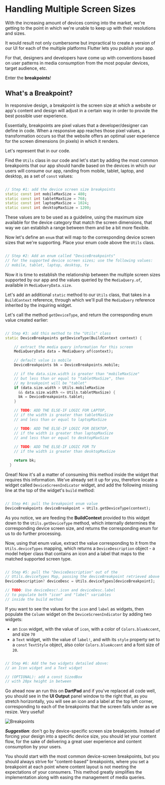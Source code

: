 # Handling Multiple Screen Sizes

With the increasing amount of devices coming into the market, we're getting to the point in which we're unable to keep up with their resolutions and sizes.

It would result not only cumbersome but impractical to create a version of our UI for each of the multiple platforms Flutter lets you publish your app.

For that, designers and developers have come up with conventions based on user patterns in media consumption from the most popular devices, target audience, etc.

Enter the **breakpoints**!

## What's a Breakpoint?

In responsive design, a breakpoint is the screen size at which a website or app's content and design will adjust in a certain way in order to provide the best possible user experience.

Essentially, breakpoints are pixel values that a developer/designer can define in code. When a responsive app reaches those pixel values, a transformation occurs so that the website offers an optimal user experience for the screen dimensions (in pixels) in which it renders.

Let's represent that in our code.

Find the ```Utils``` class in our code and let's start by adding the most common breakpoints that our app should handle based on the devices in which our users will consume our app, randing from mobile, tablet, laptop, and desktop, as a set of ```const``` values:

```dart

// Step #1: add the device screen size breakpoints
static const int mobileMaxSize = 480;
static const int tabletMaxSize = 768;
static const int laptopMaxSize = 1024;
static const int desktopMaxSize = 1200;

```

These values are to be used as a guideline, using the maximum size available for the device category that match the screen dimensions, that way we can establish a range between them and be a bit more flexible.

Now let's define an ```enum``` that will map to the corresponding device screen sizes that we're supporting. Place your enum code above the ```Utils``` class.

```dart

// Step #2: Add an enum called "DeviceBreakpoints"
// for the supported device screen sizes; use the following values:
// mobile, tablet, laptop, desktop, tv

```

Now it is time to establish the relationship between the multiple screen sizes supported by our app and the values queried by the ```MediaQuery.of```, available in ```MediaQueryData.size```.

Let's add an additional ```static``` method to our ```Utils``` class, that takes in a ```BuildContext``` reference, through which we'll pull the ```MediaQuery``` reference inherited by the inquiring widget.

Let's call the method ```getDeviceType```, and return the corresponding enum value created earlier:

```dart

// Step #3: add this method to the "Utils" class
static DeviceBreakpoints getDeviceType(BuildContext context) {

    // extract the media query information for this screen
    MediaQueryData data = MediaQuery.of(context);

    // default value is mobile
    DeviceBreakpoints bk = DeviceBreakpoints.mobile;

    // if the data.size.width is greater than "mobileMaxSize"
    // but less than or equal to "tabletMaxSize", then
    // my breakpoint will be "tablet"
    if (data.size.width > Utils.mobileMaxSize 
      && data.size.width <= Utils.tabletMaxSize) {
      bk = DeviceBreakpoints.tablet;
    }

    // TODO: ADD THE ELSE-IF LOGIC FOR LAPTOP,
    // if the width is greater than tabletMaxSize
    // and less than or equal to laptopMaxSize

    // TODO: ADD THE ELSE-IF LOGIC FOR DESKTOP,
    // if the width is greater than laptopMaxSize
    // and less than or equal to desktopMaxSize
    
    // TODO: ADD THE ELSE-IF LOGIC FOR TV
    // if the width is greater than desktopMaxSize

    return bk;
  }

```

Great! Now it's all a matter of consuming this method inside the widget that requires this information. We've already set it up for you, therefore locate a widget called ```DeviceScreenIndicator``` widget, and add the following missing line at the top of the widget's ```build``` method:

```dart

// Step #4: pull the breakpoint enum value
DeviceBreakpoints deviceBreakpoint = Utils.getDeviceType(context);

```

As you notice, we are feeding the **BuildContext** provided to this widget down to the ```Utils.getDeviceType``` method, which internally determines the corresponding device screen size, and returns the corresponding enum for us to do further processing.

Now, using that enum value, extract the value corresponding to it from the ```Utils.deviceTypes``` mapping, which returns a ```DeviceDescription``` object - a model helper class that contains an icon and a label that maps to the matched supported screen type.

```dart

// Step #5: pull the "DeviceDescription" out of the 
// Utils.deviceTypes Map, passing the deviceBreakpoint retrieved above
DeviceDescription? deviceDesc = Utils.deviceTypes[deviceBreakpoint];

// TODO: Use deviceDesc!.icon and deviceDesc.label
// to populate both "icon" and "label" variables
// inside the build method

```

If you want to see the values for the ```icon``` and ```label``` as widgets, then populate the ```Column``` widget on the ```DeviceScreenIndicator``` by adding two widgets: 
- an ```Icon``` widget, with the value of ``icon``, with a color of ```Colors.blueAccent```, and size ```70```
- a ``Text`` widget, with the value of ``label!``, and with its ```style``` property set to a ```const```  ``TextStyle`` object, also color ```Colors.blueAccent``` and a font size of ``20``.
  

```dart

// Step #6: Add the two widgets detailed above:
// an Icon widget and a Text widget

// (OPTIONAL): add a const SizedBox
// with 20px height in between

```

Go ahead now an run this on **DartPad** and if you've replaced all code well, you should see in the **UI Output** panel window to the right that, as you stretch horizontally, you will see an icon and a label at the top left corner, corresponding to each of the breakpoints that the screen falls under as we resize. Very useful!

![Breakpoints](http://localhost:8080/images/s2-1.png)


***Suggestion***: don't go by device-specific screen size breakpoints. Instead of forcing your design into a specific device size, you should let your content flow, for the sake of delivering a great user experience and content consumption by your users.

You should start with the most common device-screen breakpoints, but you should always strive for "content-based" breakpoints, where you set a breakpoint at each point where content layout is not meeting the expectations of your consumers. This method greatly simplifies the implementation along with easing the management of media queries.